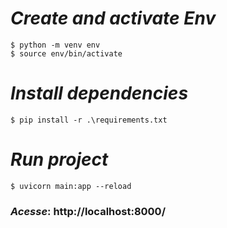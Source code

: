 # _**Create and activate Env**_
    $ python -m venv env
    $ source env/bin/activate  
# _**Install dependencies**_
    $ pip install -r .\requirements.txt
# _**Run project**_
    $ uvicorn main:app --reload 

### **_Acesse_**: http://localhost:8000/